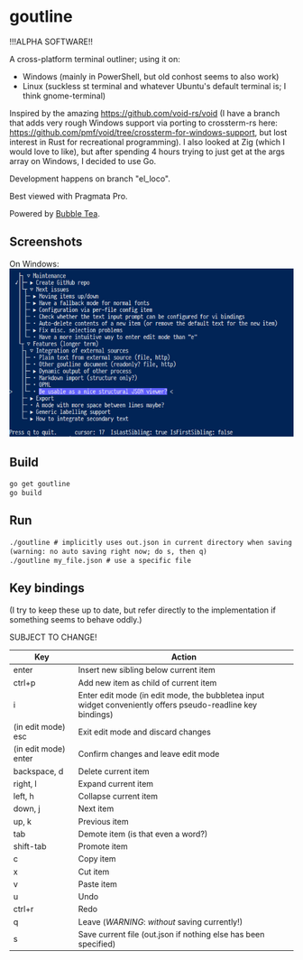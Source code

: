 # goutline

!!!ALPHA SOFTWARE!!

A cross-platform terminal outliner; using it on:
- Windows (mainly in PowerShell, but old conhost seems to also work)
- Linux (suckless st terminal and whatever Ubuntu's default terminal is; I think gnome-terminal)

Inspired by the amazing https://github.com/void-rs/void (I have a branch that adds very rough Windows support via porting to crossterm-rs here: https://github.com/pmf/void/tree/crossterm-for-windows-support, but lost interest in Rust for recreational programming). I also looked at Zig (which I would love to like), but after spending 4 hours trying to just get at the args array on Windows, I decided to use Go.

Development happens on branch "el_loco".

Best viewed with Pragmata Pro.

Powered by [Bubble Tea](https://github.com/charmbracelet/bubbletea).


## Screenshots

On Windows:
![Screenshot on Windows](/screenshots/windows1.png)

## Build
```
go get goutline
go build
```

## Run
```
./goutline # implicitly uses out.json in current directory when saving (warning: no auto saving right now; do s, then q)
./goutline my_file.json # use a specific file
```

## Key bindings
(I try to keep these up to date, but refer directly to the implementation if something seems to behave oddly.)

SUBJECT TO CHANGE!

| Key                  | Action                                |
|----------------------|---------------------------------------|
| enter                | Insert new sibling below current item |
| ctrl+p               | Add new item as child of current item |
| i                    | Enter edit mode (in edit mode, the bubbletea input widget conveniently offers pseudo-readline key bindings) |
| (in edit mode) esc   | Exit edit mode and discard changes |
| (in edit mode) enter | Confirm changes and leave edit mode |
| backspace, d         | Delete current item |
| right, l             | Expand current item |
| left, h              | Collapse current item |
| down, j              | Next item |
| up, k                | Previous item |
| tab                  | Demote item (is that even a word?) |
| shift-tab            | Promote item |
| c                    | Copy item |
| x                    | Cut item |
| v                    | Paste item |
| u                    | Undo |
| ctrl+r               | Redo |
| q                    | Leave (*WARNING*: *without* saving currently!) |
| s                    | Save current file (out.json if nothing else has been specified) |
